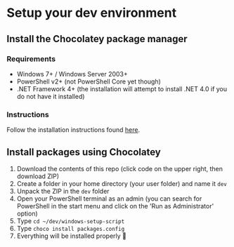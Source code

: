 
# Setup your dev environment

## Install the Chocolatey package manager

### Requirements
  - Windows 7+ / Windows Server 2003+
  - PowerShell v2+ (not PowerShell Core yet though)
  - .NET Framework 4+ (the installation will attempt to install .NET 4.0 if you do not have it installed)

### Instructions
Follow the installation instructions found [here](https://chocolatey.org/install).


## Install packages using Chocolatey
1. Download the contents of this repo (click code on the upper right, then download ZIP)
2. Create a folder in your home directory (your user folder) and name it `dev`
3. Unpack the ZIP in the `dev` folder
4. Open your PowerShell terminal as an admin (you can search for PowerShell in the start menu and click on the 'Run as Administrator' option)
5. Type `cd ~/dev/windows-setup-script`
6. Type `choco install packages.config`
7. Everything will be installed properly 🤞
